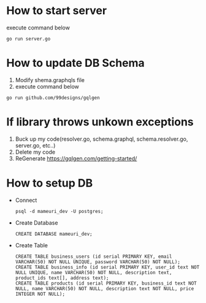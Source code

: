 # How to start server
execute command below
```
go run server.go
```

# How to update DB Schema
1. Modify shema.graphqls file
2. execute command below
  ```
  go run github.com/99designs/gqlgen
  ```

# If library throws unkown exceptions
1. Buck up my code(resolver.go, schema.graphql, schema.resolver.go, server.go, etc..)
2. Delete my code
3. ReGenerate
https://gqlgen.com/getting-started/

# How to setup DB
- Connect
  ```
  psql -d mameuri_dev -U postgres;
  ```
- Create Database
  ```
  CREATE DATABASE mameuri_dev;
  ```
- Create Table
  ```
  CREATE TABLE business_users (id serial PRIMARY KEY, email VARCHAR(50) NOT NULL UNIQUE, password VARCHAR(50) NOT NULL);
  CREATE TABLE business_info (id serial PRIMARY KEY, user_id text NOT NULL UNIQUE, name VARCHAR(50) NOT NULL, description text, product_ids text[], address text);
  CREATE TABLE products (id serial PRIMARY KEY, business_id text NOT NULL, name VARCHAR(50) NOT NULL, description text NOT NULL, price INTEGER NOT NULL);
  ```
